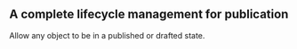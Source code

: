 ## A complete lifecycle management for publication

Allow any object to be in a published or drafted state.

